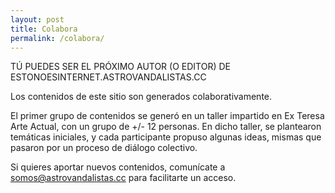 ```yaml
---
layout: post
title: Colabora
permalink: /colabora/
---
```

TÚ PUEDES SER EL PRÓXIMO AUTOR (O EDITOR) DE ESTONOESINTERNET.ASTROVANDALISTAS.CC

Los contenidos de este sitio son generados colaborativamente.

El primer grupo de contenidos se generó en un taller impartido en Ex Teresa Arte Actual, con un grupo de +/- 12 personas. En dicho taller, se plantearon temáticas iniciales, y cada participante propuso algunas ideas, mismas que pasaron por un proceso de diálogo colectivo.

Si quieres aportar nuevos contenidos, comunícate a somos@astrovandalistas.cc para facilitarte un acceso.
